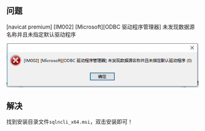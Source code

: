 ## 问题

[navicat premium] [IM002] [Microsoft][ODBC 驱动程序管理器] 未发现数据源名称并且未指定默认驱动程序

![未发现数据源名称并且未指定默认驱动程序.png](images/未发现数据源名称并且未指定默认驱动程序.png)

## 解决

找到安装目录文件`sqlncli_x64.msi`，双击安装即可！
